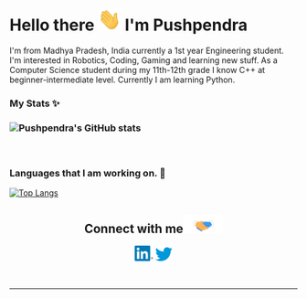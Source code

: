  <h1> Hello there <img src="https://github.com/Aniruddh-482/Aniruddh-482/blob/main/My_Assets/Hi.gif" alt = "hi" width="40px" height="40px"> I'm Pushpendra </h1>
 
  <a> I'm from Madhya Pradesh, India currently a 1st year Engineering student.  I'm interested in Robotics, Coding, Gaming and learning new stuff. 
        As a Computer Science student during my 11th-12th grade I know C++ at beginner-intermediate level.  Currently I am learning Python. </a>
    <h3>My Stats ✨<h3>
 
   ![Pushpendra's GitHub stats](https://github-readme-stats.vercel.app/api?username=Pushpendra766&show_icons=true&theme=radical)
   
  </br>
   <h3>Languages that I am working on. 🦾</h3>
   
  [![Top Langs](https://github-readme-stats.vercel.app/api/top-langs/?username=Pushpendra766&layout=compact)](https://github.com/Pushpendra766/github-readme-stats)

<div align="center">

<h2 >
Connect with me<img src="https://github.com/Aniruddh-482/Aniruddh-482/blob/main/My_Assets/Handshake.gif" height="32px">
</h2>

[<img src="https://github.com/Aniruddh-482/Aniruddh-482/blob/main/My_Assets/linkedin-in-icon-logo-2E34704F04-seeklogo.com.png" alt="Linkedin Logo" width="32">](https://www.linkedin.com/in/pushpendra-chandravanshi-0938a5166/)  [<img src="https://github.com/Aniruddh-482/Aniruddh-482/blob/main/My_Assets/twitter-logo-7249D46199-seeklogo.com.png" alt="Twitter Logo" width="30">](https://twitter.com/__pushpendra__)  


</div>

<br>

<hr>

